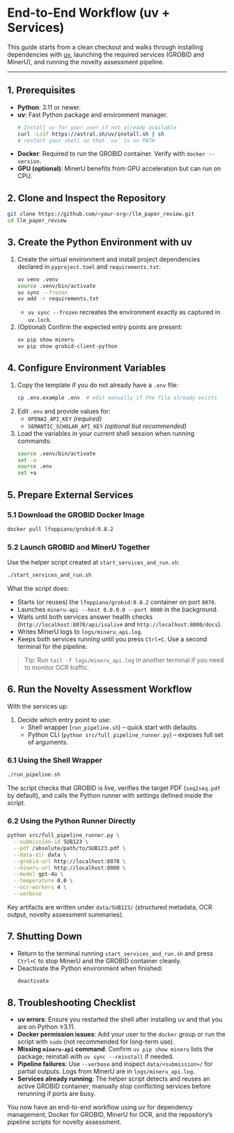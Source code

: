 # End-to-End Workflow (uv + Services)

This guide starts from a clean checkout and walks through installing dependencies with [uv](https://docs.astral.sh/uv/), launching the required services (GROBID and MinerU), and running the novelty assessment pipeline.

---

## 1. Prerequisites

- **Python**: 3.11 or newer.
- **uv**: Fast Python package and environment manager.
  ```bash
  # Install uv for your user if not already available
  curl -LsSf https://astral.sh/uv/install.sh | sh
  # restart your shell so that `uv` is on PATH
  ```
- **Docker**: Required to run the GROBID container. Verify with `docker --version`.
- **GPU (optional)**: MinerU benefits from GPU acceleration but can run on CPU.

## 2. Clone and Inspect the Repository

```bash
git clone https://github.com/<your-org>/llm_paper_review.git
cd llm_paper_review
```

## 3. Create the Python Environment with uv

1. Create the virtual environment and install project dependencies declared in `pyproject.toml` and `requirements.txt`:
   ```bash
   uv venv .venv
   source .venv/bin/activate
   uv sync --frozen
   uv add -r requirements.txt
   ```
   - `uv sync --frozen` recreates the environment exactly as captured in `uv.lock`.
2. (Optional) Confirm the expected entry points are present:
   ```bash
   uv pip show mineru
   uv pip show grobid-client-python
   ```

## 4. Configure Environment Variables

1. Copy the template if you do not already have a `.env` file:
   ```bash
   cp .env.example .env  # edit manually if the file already exists
   ```
2. Edit `.env` and provide values for:
   - `OPENAI_API_KEY` *(required)*
   - `SEMANTIC_SCHOLAR_API_KEY` *(optional but recommended)*
3. Load the variables in your current shell session when running commands:
   ```bash
   source .venv/bin/activate
   set -a
   source .env
   set +a
   ```

## 5. Prepare External Services

### 5.1 Download the GROBID Docker Image

```bash
docker pull lfoppiano/grobid:0.8.2
```

### 5.2 Launch GROBID and MinerU Together

Use the helper script created at `start_services_and_run.sh`:

```bash
./start_services_and_run.sh
```

What the script does:
- Starts (or reuses) the `lfoppiano/grobid:0.8.2` container on port `8070`.
- Launches `mineru-api --host 0.0.0.0 --port 8000` in the background.
- Waits until both services answer health checks (`http://localhost:8070/api/isalive` and `http://localhost:8000/docs`).
- Writes MinerU logs to `logs/mineru_api.log`.
- Keeps both services running until you press `Ctrl+C`. Use a second terminal for the pipeline.

> Tip: Run `tail -f logs/mineru_api.log` in another terminal if you need to monitor OCR traffic.

## 6. Run the Novelty Assessment Workflow

With the services up:

1. Decide which entry point to use:
   - Shell wrapper (`run_pipeline.sh`) – quick start with defaults.
   - Python CLI (`python src/full_pipeline_runner.py`) – exposes full set of arguments.

### 6.1 Using the Shell Wrapper

```bash
./run_pipeline.sh
```

The script checks that GROBID is live, verifies the target PDF (`seq2seq.pdf` by default), and calls the Python runner with settings defined inside the script.

### 6.2 Using the Python Runner Directly

```bash
python src/full_pipeline_runner.py \
  --submission-id SUB123 \
  --pdf /absolute/path/to/SUB123.pdf \
  --data-dir data \
  --grobid-url http://localhost:8070 \
  --mineru-url http://localhost:8000 \
  --model gpt-4o \
  --temperature 0.0 \
  --ocr-workers 4 \
  --verbose
```

Key artifacts are written under `data/SUB123/` (structured metadata, OCR output, novelty assessment summaries).

## 7. Shutting Down

- Return to the terminal running `start_services_and_run.sh` and press `Ctrl+C` to stop MinerU and the GROBID container cleanly.
- Deactivate the Python environment when finished:
  ```bash
  deactivate
  ```

## 8. Troubleshooting Checklist

- **uv errors**: Ensure you restarted the shell after installing uv and that you are on Python ≥3.11.
- **Docker permission issues**: Add your user to the `docker` group or run the script with `sudo` (not recommended for long-term use).
- **Missing `mineru-api` command**: Confirm `uv pip show mineru` lists the package; reinstall with `uv sync --reinstall` if needed.
- **Pipeline failures**: Use `--verbose` and inspect `data/<submission>/` for partial outputs. Logs from MinerU are in `logs/mineru_api.log`.
- **Services already running**: The helper script detects and reuses an active GROBID container; manually stop conflicting services before rerunning if ports are busy.

You now have an end-to-end workflow using uv for dependency management, Docker for GROBID, MinerU for OCR, and the repository’s pipeline scripts for novelty assessment.
